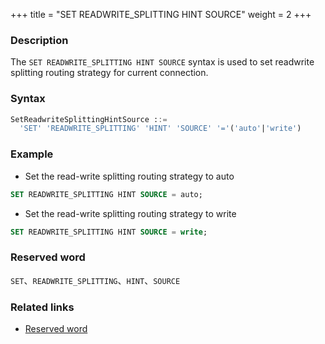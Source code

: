+++
title = "SET READWRITE_SPLITTING HINT SOURCE"
weight = 2
+++

### Description

The `SET READWRITE_SPLITTING HINT SOURCE` syntax is used to set readwrite splitting routing strategy for current connection.

### Syntax

```sql
SetReadwriteSplittingHintSource ::=
  'SET' 'READWRITE_SPLITTING' 'HINT' 'SOURCE' '='('auto'|'write')
```

### Example

- Set the read-write splitting routing strategy to auto

```sql
SET READWRITE_SPLITTING HINT SOURCE = auto;
```

- Set the read-write splitting routing strategy to write

```sql
SET READWRITE_SPLITTING HINT SOURCE = write;
```

### Reserved word

`SET`、`READWRITE_SPLITTING`、`HINT`、`SOURCE`

### Related links

- [Reserved word](/en/reference/distsql/syntax/reserved-word/)

